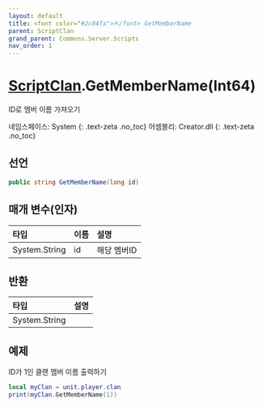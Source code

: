 ```yaml
---
layout: default
title: <font color="#2c84fa">𝑓</font> GetMemberName
parent: ScriptClan
grand_parent: Commons.Server.Scripts
nav_order: 1
---
```


<!-- 아래로 편집 -->

# [ScriptClan](../../).GetMemberName(Int64)
ID로 멤버 이름 가져오기

네임스페이스: System
{: .text-zeta .no_toc}
어셈블리: Creator.dll
{: .text-zeta .no_toc}

## 선언
```cs
public string GetMemberName(long id)
```

## 매개 변수(인자)

|타입|이름|설명|
|:-|:-|:-|
|System.String|id|해당 멤버ID|

## 반환

|타입|설명|
|:-|:-|
|System.String|

## 예제
ID가 1인 클랜 맴버 이름 출력하기
```lua
local myClan = unit.player.clan
print(myClan.GetMemberName(1))
```